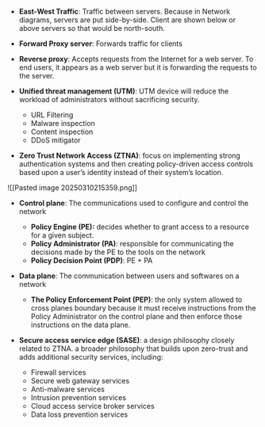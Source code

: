 - **East-West Traffic**: Traffic between servers. Because in Network diagrams, servers are put side-by-side. Client are shown below or above servers so that would be north-south.

- **Forward Proxy server**: Forwards traffic for clients
- **Reverse proxy**: Accepts requests from the Internet for a web server. To end users, it appears as a web server but it is forwarding the requests to the server.

- **Unified threat management (UTM)**: UTM device will reduce the workload of administrators without sacrificing security.
	- URL Filtering
	- Malware inspection
	- Content inspection
	- DDoS mitigator

- **Zero Trust Network Access (ZTNA)**: focus on implementing strong authentication systems and then creating policy-driven access controls based upon a user’s identity instead of their system’s location.

![[Pasted image 20250310215359.png]]
- **Control plane**: The communications used to configure and control the network
	- **Policy Engine (PE):** decides whether to grant access to a resource for a given subject.
	- **Policy Administrator (PA)**: responsible for communicating the decisions made by the PE to the tools on the network
	- **Policy Decision Point (PDP)**: PE + PA
- **Data plane**: The communication between users and softwares on a network
	- **The Policy Enforcement Point (PEP)**: the only system allowed to cross planes boundary because it must receive instructions from the Policy Administrator on the control plane and then enforce those instructions on the data plane.

- **Secure access service edge (SASE)**: a design philosophy closely related to ZTNA. a broader philosophy that builds upon zero-trust and adds additional security services, including:
	- Firewall services
	- Secure web gateway services
	- Anti-malware services
	- Intrusion prevention services
	- Cloud access service broker services
	- Data loss prevention services
